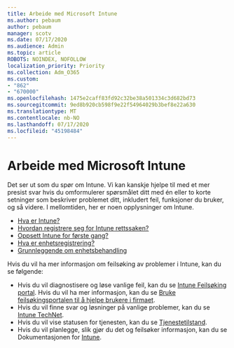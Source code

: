 ```yaml
---
title: Arbeide med Microsoft Intune
ms.author: pebaum
author: pebaum
manager: scotv
ms.date: 07/17/2020
ms.audience: Admin
ms.topic: article
ROBOTS: NOINDEX, NOFOLLOW
localization_priority: Priority
ms.collection: Adm_O365
ms.custom:
- "862"
- "670000"
ms.openlocfilehash: 1475e2caff83fd92c32be38a501334c3d682bd73
ms.sourcegitcommit: 9ed8b920cb598f9e22f54964029b3bef8e22a630
ms.translationtype: MT
ms.contentlocale: nb-NO
ms.lasthandoff: 07/17/2020
ms.locfileid: "45198484"
---
```

# <a name="working-with-microsoft-intune"></a>Arbeide med Microsoft Intune

Det ser ut som du spør om Intune. Vi kan kanskje hjelpe til med et mer presist svar hvis du omformulerer spørsmålet ditt med én eller to korte setninger som beskriver problemet ditt, inkludert feil, funksjoner du bruker, og så videre. I mellomtiden, her er noen opplysninger om Intune.

- [Hva er Intune?](https://docs.microsoft.com/intune/what-is-intune)
- [Hvordan registrere seg for Intune rettssaken?](https://docs.microsoft.com/intune/free-trial-sign-up)
- [Oppsett Intune for første gang?](https://docs.microsoft.com/intune/setup-steps)
- [Hva er enhetsregistrering?](https://docs.microsoft.com/intune/device-enrollment)
- [Grunnleggende om enhetsbehandling](https://docs.microsoft.com/mem/intune/fundamentals/)

Hvis du vil ha mer informasjon om feilsøking av problemer i Intune, kan du se følgende:

- Hvis du vil diagnostisere og løse vanlige feil, kan du se [Intune Feilsøking portal](https://aka.ms/intunetroubleshooting). Hvis du vil ha mer informasjon, kan du se [Bruke feilsøkingsportalen til å hjelpe brukere i firmaet](https://docs.microsoft.com/intune/help-desk-operators).
- Hvis du vil finne svar og løsninger på vanlige problemer, kan du se [Intune TechNet](https://aka.ms/intuneforums).
- Hvis du vil vise statusen for tjenesten, kan du se [Tjenestetilstand](https://portal.office.com/AdminPortal/Home#/servicehealth).
- Hvis du vil planlegge, slik gjør du det og feilsøker informasjon, kan du se Dokumentasjonen for [Intune](https://docs.microsoft.com/intune/).